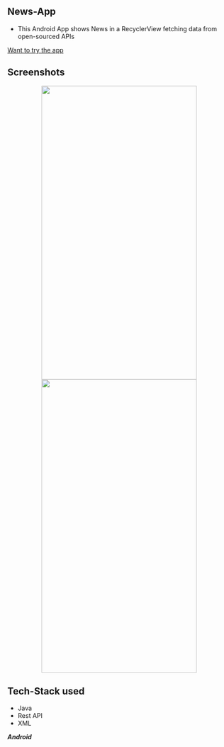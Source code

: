 ## News-App

- This Android App shows News in a RecyclerView fetching data from open-sourced APIs

[Want to try the app](https://appetize.io/app/q3h332bgp77kcrfnqfzq423hye?device=pixel4&osVersion=11.0&scale=75)

## Screenshots
<p align="center">

  <img width="350" height="662" src="https://user-images.githubusercontent.com/74999138/189469122-5be743a8-ad10-44f1-b5d8-5a2cbd8efda4.png"/>
  <img width="350" height="662" src="https://user-images.githubusercontent.com/74999138/189469145-c703e022-4a09-47c9-8c44-527277b7e26a.png"/>

</p>


## Tech-Stack used
- Java
- Rest API
- XML


***Android***
